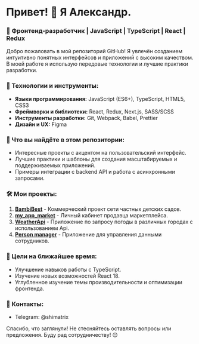 # Привет! 👋 Я Александр.

### 🌟 Фронтенд-разработчик | JavaScript | TypeScript | React | Redux 

Добро пожаловать в мой репозиторий GitHub! Я увлечён созданием интуитивно понятных интерфейсов и приложений с высоким качеством. В моей работе я использую передовые технологии и лучшие практики разработки.

### 🚀 Технологии и инструменты:
- **Языки программирования:** JavaScript (ES6+), TypeScript, HTML5, CSS3
- **Фреймворки и библиотеки:** React, Redux, Next.js, SASS/SCSS
- **Инструменты разработки:** Git, Webpack, Babel, Prettier
- **Дизайн и UX:** Figma

### 📌 Что вы найдёте в этом репозитории:
- Интересные проекты с акцентом на пользовательский интерфейс.
- Лучшие практики и шаблоны для создания масштабируемых и поддерживаемых приложений.
- Примеры интеграции с backend API и работа с асинхронными запросами.

### 🛠️ Мои проекты:
1. **[BambiBest](https://bambibest.moscow)** - Коммерческий проект сети частных детских садов.
2. **[my_app_market](https://github.com/Shimatrix/my_app_market)** - Личный кабинет продавца маркетплейса.
3. **[WeatherApi](https://github.com/Shimatrix/weatherApi)** - Приложение по запросу погоды в различных городах с использованием Api.
4. **[Person manager](https://github.com/Shimatrix/person-manager/tree/main)** - Приложение для управления данными сотрудников.

### 🎯 Цели на ближайшее время:
- Улучшение навыков работы с TypeScript.
- Изучение новых возможностей React 18.
- Углубленное изучение темы производительности и оптимизации фронтенда.

### 📱 Контакты:
- Telegram: @shimatrix


Спасибо, что заглянули! Не стесняйтесь оставлять вопросы или предложения. Буду рад сотрудничеству! 😊

